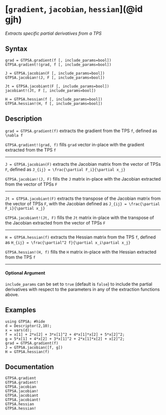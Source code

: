 # [`gradient`, `jacobian`, `hessian`](@id gjh)
*Extracts specific partial derivatives from a TPS*
## Syntax
```
grad = GTPSA.gradient(f [, include_params=bool])
GTPSA.gradient!(grad, f [, include_params=bool])

J = GTPSA.jacobian(F [, include_params=bool])
GTPSA.jacobian!(J, F [, include_params=bool])

Jt = GTPSA.jacobiant(F [, include_params=bool])
jacobiant!(Jt, F [, include_params=bool])

H = GTPSA.hessian(f [, include_params=bool])
GTPSA.hessian!(H, f [, include_params=bool])
```

## Description

`grad = GTPSA.gradient(f)` extracts the gradient from the TPS `f`, defined as ``\nabla f``

`GTPSA.gradient!(grad, f)` fills `grad` vector in-place with the gradient extracted from the TPS `f`

------

`J = GTPSA.jacobian(F)` extracts the Jacobian matrix from the vector of TPSs `F`, defined as ``J_{ij} = \frac{\partial F_i}{\partial x_j}``

`GTPSA.jacobian!(J, F)` fills the `J` matrix in-place with the Jacobian extracted from the vector of TPSs `F`

------

`Jt = GTPSA.jacobiant(F)` extracts the transpose of the Jacobian matrix from the vector of TPSs `F`, with the Jacobian defined as ``J_{ij} = \frac{\partial F_i}{\partial x_j}``

`GTPSA.jacobiant!(Jt, F)` fills the `Jt` matrix in-place with the transpose of the Jacobian extracted from the vector of TPSs `F`

------

`H = GTPSA.hessian(f)` extracts the Hessian matrix from the TPS `f`, defined as ``H_{ij} = \frac{\partial^2 f}{\partial x_i\partial x_j}``

`GTPSA.hessian!(H, f)` fills the `H` matrix in-place with the Hessian extracted from the TPS `f`

------
#### Optional Argument

`include_params` can be set to `true` (default is `false`) to include the partial derivatives with respect to the parameters in any of the extraction functions above.

## Examples

```@repl
using GTPSA; #hide
d = Descriptor(2,10);
x = vars(d);
f = x[1] + 2*x[2] + 3*x[1]^2 + 4*x[1]*x[2] + 5*x[2]^2;
g = 5*x[1] + 4*x[2] + 3*x[1]^2 + 2*x[1]*x[2] + x[2]^2;
grad = GTPSA.gradient(f)
J = GTPSA.jacobian([f, g])
H = GTPSA.hessian(f)
```

## Documentation
```@docs
GTPSA.gradient
GTPSA.gradient!
GTPSA.jacobian
GTPSA.jacobian!
GTPSA.jacobiant
GTPSA.jacobiant!
GTPSA.hessian
GTPSA.hessian!
```